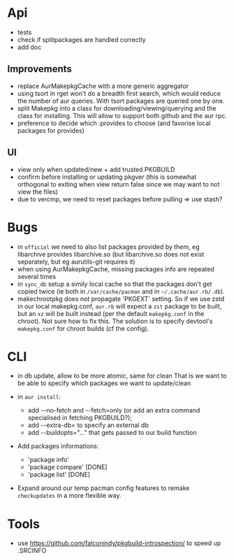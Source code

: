 # Api

- tests
- check if splitpackages are handled correctly
- add doc

## Improvements

- replace AurMakepkgCache with a more generic aggregator
- using tsort in rget won't do a breadth first search, which would reduce
the number of aur queries. With tsort packages are queried one by one.
- split Makepkg into a class for downloading/viewing/querying and the
class for installing. This will allow to support both github and the aur
rpc.
- preference to decide which :provides to choose
  (and favorise local packages for provides)

## UI

- view only when updated/new + add trusted PKGBUILD
- confirm before installing or updating pkgver (this is somewhat orthogonal to exiting when view return false since we may want to not view the files)
- due to vercmp, we need to reset packages before pulling
  => use stash?

# Bugs

- in `official` we need to also list packages provided by them, eg
  libarchive provides libarchive.so (but libarchive.so does not exist
  separately, but eg aurutils-git requires it)
- when using AurMakepkgCache, missing packages info are repeated several times
- in `sync_db` setup a simily local cache so that the packages don't get copied twice (ie both in `/var/cache/pacman` and in `~/.cache/aur.rb/.db`).
- makechrootpkg does not propagate 'PKGEXT' setting. So if we use zstd in
    our local makepkg.conf, `aur.rb` will expect a `zst` package to be
    built, but an `xz` will be built instead (per the default
    `makepkg.conf` in the chroot). Not sure how to fix this. The solution
    is to specify devtool's `makepkg.conf` for chroot builds (cf the
    config).

# CLI

- in db update, allow to be more atomic, same for clean
  That is we want to be able to specify which packages we want to
  update/clean

- in `aur install`: 
  - add --no-fetch and --fetch=only (or add an extra command specialised in
      fetching PKGBUILD?);
  - add --extra-db= to specify an external db
  - add --buildopts="..." that gets passed to our build function

- Add packages informations:
  - 'package info'
  - 'package compare' [DONE]
  - 'package list' [DONE]

- Expand around our temp pacman config features to remake `checkupdates` in
    a more flexible way.

# Tools

- use https://github.com/falconindy/pkgbuild-introspection/ to  speed up .SRCINFO

